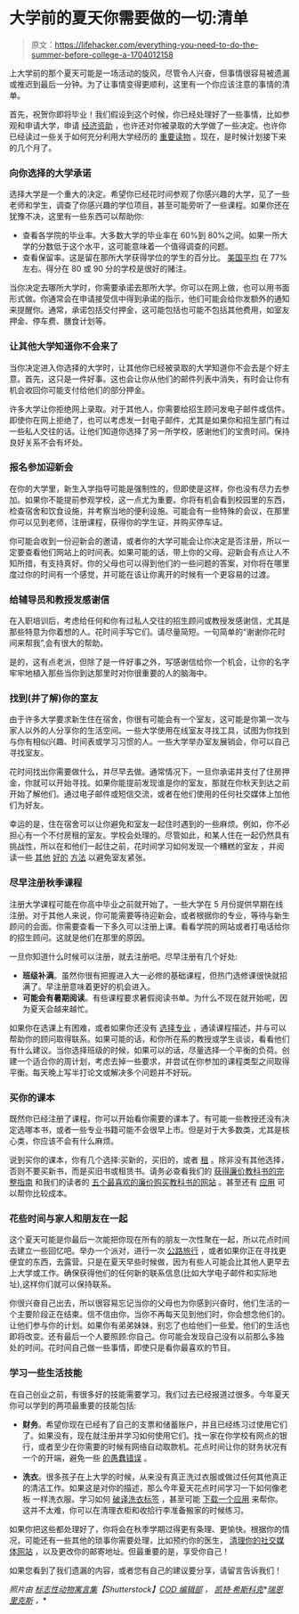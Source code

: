 # 大学前的夏天你需要做的一切:清单

> 原文：<https://lifehacker.com/everything-you-need-to-do-the-summer-before-college-a-1704012158>

上大学前的那个夏天可能是一场活动的旋风，尽管令人兴奋，但事情很容易被遗漏或推迟到最后一分钟。为了让事情变得更顺利，这里有一个你应该注意的事情的清单。



首先，祝贺你即将毕业！我们假设到这个时候，你已经处理好了一些事情，比如参观和申请大学，申请 [经济资助](https://lifehacker.com/a-beginner-s-guide-to-applying-for-college-financial-ai-1668023420) ，也许还对你被录取的大学做了一些决定。也许你已经读过一些关于如何充分利用大学经历的 [重要读物](http://lifehacker.com/seven-things-i-wish-i-knew-when-i-was-still-in-college-1538265078) 。现在，是时候计划接下来的几个月了。

### 向你选择的大学承诺

选择大学是一个重大的决定。希望你已经花时间参观了你感兴趣的大学，见了一些老师和学生，调查了你感兴趣的学位项目，甚至可能旁听了一些课程。如果你还在犹豫不决，这里有一些东西可以帮助你:

*   查看各学院的毕业率。大多数大学的毕业率在 60%到 80%之间。如果一所大学的分数低于这个水平，这可能意味着一个值得调查的问题。
*   查看保留率。这是留在那所大学获得学位的学生的百分比。 [美国平均](http://www.higheredinfo.org/dbrowser/index.php?measure=92) 在 77%左右。得分在 80 或 90 分的学校是很好的赌注。

当你决定去哪所大学时，你需要承诺去那所大学。你可以在网上做，也可以用书面形式做。你通常会在申请接受信中得到承诺的指示，他们可能会给你发额外的通知来提醒你。通常，承诺包括交付押金，这可能包括也可能不包括其他费用，如室友押金、停车费、膳食计划等。

### 让其他大学知道你不会来了

当你决定进入你选择的大学时，让其他你已经被录取的大学知道你不会去是个好主意。首先，这只是一件好事。这也会让你从他们的邮件列表中消失，有时会让你有机会收回你可能支付给他们的部分押金。

许多大学让你拒绝网上录取。对于其他人，你需要给招生顾问发电子邮件或信件。即使你在网上拒绝了，也可以考虑发一封电子邮件，尤其是如果你和招生部门有过一些私人交往的话。让他们知道你选择了另一所学校，感谢他们的宝贵时间。保持良好关系不会有坏处。

### 报名参加迎新会

在你的大学里，新生入学指导可能是强制性的，但即使是这样，你也没有尽力去参加。如果你不能提前参观学校，这一点尤为重要。你将有机会看到校园里的东西，检查宿舍和饮食设施，并考察当地的便利设施。可能会有一些特殊的会议，在那里你可以见到老师，注册课程，获得你的学生证，并购买停车证。

你可能会收到一份迎新会的邀请，或者你的大学可能会让你决定是否注册，所以一定要查看他们网站上的时间表。如果可能的话，带上你的父母。迎新会有点让人不知所措，有支持真好。你的父母也可以得到他们的一些问题的答案，对你将在哪里度过你的时间有一个感觉，并可能在该让你离开的时候有一个更容易的过渡。

### 给辅导员和教授发感谢信

在入职培训后，考虑给任何和你有过私人交往的招生顾问或教授发感谢信，尤其是那些特意为你着想的人。花时间手写它们。请尽量简短。一句简单的“谢谢你花时间来帮我”,会有很大的帮助。

是的，这有点老派，但除了是一件好事之外，写感谢信给你一个机会，让你的名字牢牢地植入那些当你到达那里时对你很重要的人的脑海中。

### 找到(并了解)你的室友

由于许多大学要求新生住在宿舍，你很有可能会有一个室友，这可能是你第一次与家人以外的人分享你的生活空间。一些大学使用在线室友寻找工具，试图为你找到与你有相似兴趣、时间表或学习习惯的人。一些大学举办室友展销会，你可以自己寻找室友。

花时间找出你需要做什么，并尽早去做。通常情况下，一旦你承诺并支付了住房押金，你就可以开始寻找。如果你能提前发现谁是你的室友，那就在你秋天到达之前开始了解他们。通过电子邮件或短信交流，或者在他们使用的任何社交媒体上加他们为好友。

幸运的是，住在宿舍可以让你避免和室友一起住时遇到的一些麻烦。例如，你不必担心有一个不付房租的室友。学校会处理的。尽管如此，和某人住在一起仍然具有挑战性，所以在和他们一起住之前，花时间学习如何发现一个糟糕的室友 ，并阅读一些 [其他](http://lifehacker.com/how-do-you-stop-people-from-stealing-your-food-from-the-1601776199) [好的](http://lifehacker.com/how-to-be-a-good-roommate-and-deal-with-those-who-arent-5611551) [方法](http://lifehacker.com/how-can-i-live-with-a-slob-5891488) 以避免室友紧张。

### 尽早注册秋季课程

注册大学课程可能在你高中毕业之前就开始了。一些大学在 5 月份提供早期在线注册。对于其他人来说，你可能需要等待迎新会，或者根据你的专业，等待与新生顾问的会面。你需要查看一下多久可以注册上课。看看学院的网站或者打电话给你的招生顾问。这就是他们在那里的原因。

一旦你知道什么时候可以注册，就去注册吧。尽早注册有几个好处:

*   **班级补满**。虽然你很有把握进入大一必修的基础课程，但热门选修课很快就招满了。早注册意味着更好的机会进入。
*   **可能会有暑期阅读**。有些课程要求暑假阅读书单。为什么不现在就开始呢，因为夏天会越来越忙。

如果你在选课上有困难，或者如果你还没有 [选择专业](https://lifehacker.com/how-to-choose-a-college-major-when-youre-stuck-1678175742) ，通读课程描述，并与可以帮助你的顾问取得联系。如果可能的话，和你所在系的教授或学生谈谈，看看他们有什么建议。当你选择班级的时候，如果可以的话，尽量选择一个平衡的负荷。创建一个适合你的周计划，考虑去掉一些要求，并尝试在你参加的课程类型之间取得平衡。每天晚上写半打论文或解决多个问题并不好玩。

### **买你的课本**

既然你已经注册了课程，你可以开始看你需要的课本了。有可能一些教授还没有决定选哪本书，或者一些专业书籍可能不会很早上市。但是对于大多数类，尤其是核心类，你应该不会有什么麻烦。

说到买你的课本，你有几个选择:买新的，买旧的，或者 [租](https://lifehacker.com/save-up-to-70-on-textbooks-with-amazons-textbook-renta-5932421) 。除非没有其他选择，否则不要买新书，而是买旧书或租赁书。请务必查看我们的 [获得廉价教科书的完整指南](http://lifehacker.com/the-complete-guide-to-saving-money-on-textbooks-5613591) 和我们的读者的 [五个最喜欢的廉价购买教科书的网站](http://lifehacker.com/five-best-sites-to-buy-cheap-textbooks-5618881) 。甚至还有 [应用](http://lifehacker.com/occupy-the-bookstore-finds-the-best-price-on-college-te-1677513313) 可以帮你比较成本。

### 花些时间与家人和朋友在一起

这个夏天可能是你最后一次能把你现在所有的朋友一次性聚在一起，所以花点时间去建立一些回忆吧。举办一个派对，进行一次 [公路旅行](https://lifehacker.com/how-to-plan-the-perfect-road-trip-1581847075) ，或者如果你正在寻找更便宜的东西，去露营。只是在夏天早些时候做，因为有些人可能会比其他人更早去上大学或工作。确保获得他们的任何新的联系信息(比如大学电子邮件和实际地址),这样你们就可以保持联系。

你很兴奋自己出去，所以很容易忘记当你的父母也为你感到兴奋时，他们生活的一个主要阶段正在结束。信不信由你，当你不再每天见到他们时，你会想念他们的。让他们参与你的计划。如果你有弟弟妹妹，别忘了也给他们一些爱。他们的生活也即将改变。还有最后一个人要照顾:你自己。你可能会发现自己没有以前那么多独处的时间。花时间自己做一些事情，即使只是看你最喜欢的节目。

### 学习一些生活技能

在自己创业之前，有很多好的技能需要学习。我们过去已经报道过很多。今年夏天你可以学到的两项最重要的技能包括:

*   **财务**。希望你现在已经有了自己的支票和储蓄账户，并且已经练习过使用它们了。如果没有，现在就注册并学习如何使用它们。找一家在你学校有网点的银行，或者至少在你需要的时候有网络自动取款机。花点时间让你的财务状况有一个的开端，避免一些 [的愚蠢错误](http://lifehacker.com/a-cautionary-tale-for-college-students-the-five-dumbes-5842820) 。

*   **洗衣**。很多孩子在上大学的时候，从来没有真正洗过衣服或做过任何其他真正的清洁工作。如果这是对你的描述，那么今年夏天花点时间学习一下如何像老板 一样洗衣服。学习如何 [破译洗衣标签](http://lifehacker.com/learn-all-those-complicated-laundry-instructions-with-t-5987106) ，甚至可能 [下载一个应用](http://lifehacker.com/complete-laundry-care-packs-a-ton-of-laundry-knowledge-1556184389) 来帮你。这并不太难，你可以在清理衣柜和收拾行李准备搬家的时候练习。

如果你把这些都处理好了，你将会在秋季学期过得更有条理、更愉快。根据你的情况，可能还有一些其他的琐事你需要处理，比如预约你的医生， [清理你的社交媒体网站](https://lifehacker.com/clean-up-your-mess-of-social-networks-this-weekend-5897950) ，以及更改你的邮寄地址。但最重要的是，享受你自己！

如果您看到了我们遗漏的内容，或者您有自己的建议要分享，请留言告诉我们！

*照片由* [*标志性动物寓言集*](http://www.shutterstock.com/pic-220462060/stock-vector-student-desk-colourful-flat-icon-set-classroom-student-sitting-at-the-desk-and-writing-on-the.html?src=1CG_EsQoVtR5vjPrwXeqYQ-1-7)*【Shutterstock】*[*COD 编辑部*](https://www.flickr.com/photos/codnewsroom/10462742854/) *，* [*凯特·希斯科克*](https://www.flickr.com/photos/slightlyeverything/8183235988/)*[*瑞恩里克斯*](https://www.flickr.com/photos/rrix/4895384849/) *，**